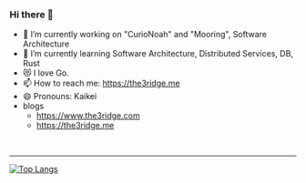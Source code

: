 ### Hi there 👋


- 🔭 I’m currently working on "CurioNoah" and "Mooring", Software Architecture
- 🌱 I’m currently learning Software Architecture, Distributed Services, DB, Rust
- 😻 I love Go.
- 📫 How to reach me: https://the3ridge.me
- 😄 Pronouns: Kaikei
- blogs
  - https://www.the3ridge.com
  - https://the3ridge.me

<br>

---

[![Top Langs](https://github-readme-stats.vercel.app/api/top-langs/?username=Kaikei-e&layout=compact&hide=javascript,html,css,scss)](https://github.com/Kaikei-e/github-readme-stats)
